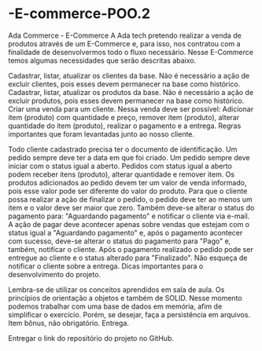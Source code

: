 # -E-commerce-POO.2

Ada Commerce - E-Commerce
A Ada tech pretendo realizar a venda de produtos através de um E-Commerce e, para isso, nos contratou com a finalidade de desenvolvermos todo o fluxo necessário. Nesse E-Commerce temos algumas necessidades que serão descritas abaixo.

Cadastrar, listar, atualizar os clientes da base. Não é necessário a ação de excluir clientes, pois esses devem permanecer na base como histórico.
Cadastrar, listar, atualizar os produtos da base. Não é necessário a ação de excluir produtos, pois esses devem permanecer na base como histórico.
Criar uma venda para um cliente. Nessa venda deve ser possível: Adicionar item (produto) com quantidade e preço, remover item (produto), alterar quantidade do item (produto), realizar o pagamento e a entrega.
Regras importantes que foram levantadas junto ao nosso cliente.

Todo cliente cadastrado precisa ter o documento de identificação.
Um pedido sempre deve ter a data em que foi criado.
Um pedido sempre deve iniciar com o status igual a aberto.
Pedidos com status igual a aberto podem receber itens (produto), alterar quantidade e remover item.
Os produtos adicionados ao pedido devem ter um valor de venda informado, pois esse valor pode ser diferente do valor do produto.
Para que o cliente possa realizar a ação de finalizar o pedido, o pedido deve ter ao menos um item e o valor deve ser maior que zero. Também deve-se alterar o status do pagamento para: "Aguardando pagamento" e notificar o cliente via e-mail.
A ação de pagar deve acontecer apenas sobre vendas que estejam com o status igual a "Aguardando pagamento" e, após o pagamento acontecer com sucesso, deve-se alterar o status do pagamento para "Pago" e, também, notificar o cliente.
Após o pagamento realizado o pedido pode ser entregue ao cliente e o status alterado para "Finalizado". Não esqueça de notificar o cliente sobre a entrega.
Dicas importantes para o desenvolvimento do projeto.

Lembra-se de utilizar os conceitos aprendidos em sala de aula. Os princípios de orientação a objetos e também de SOLID.
Nesse momento podemos trabalhar com uma base de dados em memória, afim de simplificar o exercício. Porém, se desejar, faça a persistência em arquivos. Item bônus, não obrigatório.
Entrega.

Entregar o link do repositório do projeto no GitHub.
